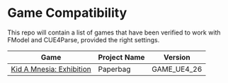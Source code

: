 # Game Compatibility
This repo will contain a list of games that have been verified to work with FModel and CUE4Parse, provided the right settings.

| Game | Project Name | Version |
| --- | --- | --- |
| [Kid A Mnesia: Exhibition](https://store.epicgames.com/en-US/p/kid-a-mnesia-exhibition) | Paperbag | GAME_UE4_26 |
